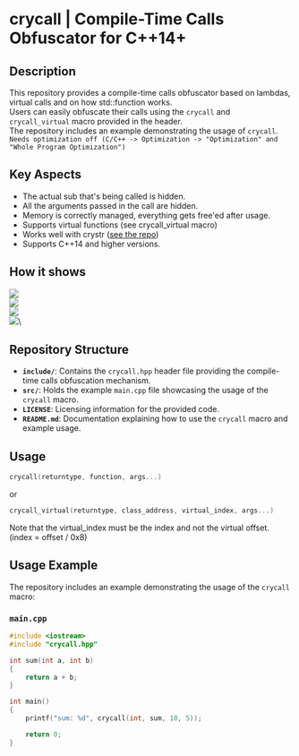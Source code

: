 # crycall | Compile-Time Calls Obfuscator for C++14+

## Description
This repository provides a compile-time calls obfuscator based on lambdas, virtual calls and on how std::function works.\
Users can easily obfuscate their calls using the `crycall` and `crycall_virtual` macro provided in the header.\
The repository includes an example demonstrating the usage of `crycall`.\
`Needs optimization off (C/C++ -> Optimization -> "Optimization" and "Whole Program Optimization")`

## Key Aspects
 - The actual sub that's being called is hidden.
 - All the arguments passed in the call are hidden.
 - Memory is correctly managed, everything gets free'ed after usage.
 - Supports virtual functions (see crycall_virtual macro)
 - Works well with crystr ([see the repo](https://github.com/Android1337/crystr))
 - Supports C++14 and higher versions.

## How it shows
![](https://i.imgur.com/J4npmkJ.png)\
![](https://i.imgur.com/OlFZgKa.png)\
![](https://i.imgur.com/9tdtQDD.png)\
![](https://i.imgur.com/Lj54iiu.png)\

## Repository Structure
- **`include/`**: Contains the `crycall.hpp` header file providing the compile-time calls obfuscation mechanism.
- **`src/`**: Holds the example `main.cpp` file showcasing the usage of the `crycall` macro.
- **`LICENSE`**: Licensing information for the provided code.
- **`README.md`**: Documentation explaining how to use the `crycall` macro and example usage.

## Usage
```cpp
crycall(returntype, function, args...)
```
or
```cpp
crycall_virtual(returntype, class_address, virtual_index, args...)
```
Note that the virtual_index must be the index and not the virtual offset. (index = offset / 0x8)

## Usage Example
The repository includes an example demonstrating the usage of the `crycall` macro:

### `main.cpp`
```cpp
#include <iostream>
#include "crycall.hpp"

int sum(int a, int b)
{
    return a + b;
}

int main()
{
    printf("sum: %d", crycall(int, sum, 10, 5));

    return 0;
}
```
